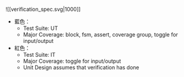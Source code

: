 ![[verification_spec.svg|1000]]

- 藍色：
	- Test Suite: UT
	- Major Coverage: block, fsm, assert, coverage group, toggle for input/output
- 紅色：
	- Test Suite: IT
	- Major Coverage: toggle for input/output
	- Unit Design assumes that verification has done